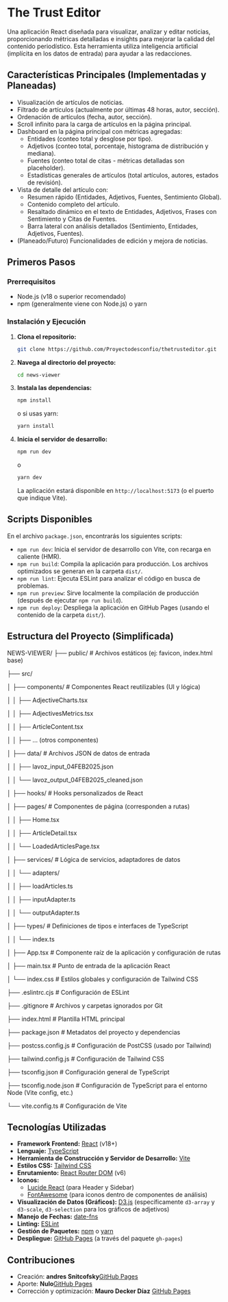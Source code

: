 # The Trust Editor

Una aplicación React diseñada para visualizar, analizar y editar noticias, proporcionando métricas detalladas e insights para mejorar la calidad del contenido periodístico. Esta herramienta utiliza inteligencia artificial (implícita en los datos de entrada) para ayudar a las redacciones.

## Características Principales (Implementadas y Planeadas)

*   Visualización de artículos de noticias.
*   Filtrado de artículos (actualmente por últimas 48 horas, autor, sección).
*   Ordenación de artículos (fecha, autor, sección).
*   Scroll infinito para la carga de artículos en la página principal.
*   Dashboard en la página principal con métricas agregadas:
    *   Entidades (conteo total y desglose por tipo).
    *   Adjetivos (conteo total, porcentaje, histograma de distribución y mediana).
    *   Fuentes (conteo total de citas - métricas detalladas son placeholder).
    *   Estadísticas generales de artículos (total artículos, autores, estados de revisión).
*   Vista de detalle del artículo con:
    *   Resumen rápido (Entidades, Adjetivos, Fuentes, Sentimiento Global).
    *   Contenido completo del artículo.
    *   Resaltado dinámico en el texto de Entidades, Adjetivos, Frases con Sentimiento y Citas de Fuentes.
    *   Barra lateral con análisis detallados (Sentimiento, Entidades, Adjetivos, Fuentes).
*   (Planeado/Futuro) Funcionalidades de edición y mejora de noticias.

## Primeros Pasos

### Prerrequisitos

*   Node.js (v18 o superior recomendado)
*   npm (generalmente viene con Node.js) o yarn

### Instalación y Ejecución

1.  **Clona el repositorio:**
    ```bash
    git clone https://github.com/Proyectodesconfio/thetrusteditor.git
    ```
2.  **Navega al directorio del proyecto:**
    ```bash
    cd news-viewer
    ```
3.  **Instala las dependencias:**
    ```bash
    npm install
    ```
    o si usas yarn:
    ```bash
    yarn install
    ```
4.  **Inicia el servidor de desarrollo:**
    ```bash
    npm run dev
    ```
    o
    ```bash
    yarn dev
    ```
    La aplicación estará disponible en `http://localhost:5173` (o el puerto que indique Vite).

## Scripts Disponibles

En el archivo `package.json`, encontrarás los siguientes scripts:

*   `npm run dev`: Inicia el servidor de desarrollo con Vite, con recarga en caliente (HMR).
*   `npm run build`: Compila la aplicación para producción. Los archivos optimizados se generan en la carpeta `dist/`.
*   `npm run lint`: Ejecuta ESLint para analizar el código en busca de problemas.
*   `npm run preview`: Sirve localmente la compilación de producción (después de ejecutar `npm run build`).
*   `npm run deploy`: Despliega la aplicación en GitHub Pages (usando el contenido de la carpeta `dist/`).

## Estructura del Proyecto (Simplificada)

NEWS-VIEWER/
├── public/ # Archivos estáticos (ej: favicon, index.html base)

├── src/

│ ├── components/ # Componentes React reutilizables (UI y lógica)

│ │ ├── AdjectiveCharts.tsx

│ │ ├── AdjectivesMetrics.tsx

│ │ ├── ArticleContent.tsx

│ │ ├── ... (otros componentes)

│ ├── data/ # Archivos JSON de datos de entrada

│ │ ├── lavoz_input_04FEB2025.json

│ │ └── lavoz_output_04FEB2025_cleaned.json

│ ├── hooks/ # Hooks personalizados de React

│ ├── pages/ # Componentes de página (corresponden a rutas)

│ │ ├── Home.tsx

│ │ ├── ArticleDetail.tsx

│ │ └── LoadedArticlesPage.tsx

│ ├── services/ # Lógica de servicios, adaptadores de datos

│ │ └── adapters/

│ │ ├── loadArticles.ts

│ │ ├── inputAdapter.ts

│ │ └── outputAdapter.ts

│ ├── types/ # Definiciones de tipos e interfaces de TypeScript

│ │ └── index.ts

│ ├── App.tsx # Componente raíz de la aplicación y configuración de rutas

│ ├── main.tsx # Punto de entrada de la aplicación React

│ └── index.css # Estilos globales y configuración de Tailwind CSS

├── .eslintrc.cjs # Configuración de ESLint

├── .gitignore # Archivos y carpetas ignorados por Git

├── index.html # Plantilla HTML principal

├── package.json # Metadatos del proyecto y dependencias

├── postcss.config.js # Configuración de PostCSS (usado por Tailwind)

├── tailwind.config.js # Configuración de Tailwind CSS

├── tsconfig.json # Configuración general de TypeScript

├── tsconfig.node.json # Configuración de TypeScript para el entorno Node (Vite config, etc.)

└── vite.config.ts # Configuración de Vite


## Tecnologías Utilizadas

*   **Framework Frontend:** [React](https://reactjs.org/) (v18+)
*   **Lenguaje:** [TypeScript](https://www.typescriptlang.org/)
*   **Herramienta de Construcción y Servidor de Desarrollo:** [Vite](https://vitejs.dev/)
*   **Estilos CSS:** [Tailwind CSS](https://tailwindcss.com/)
*   **Enrutamiento:** [React Router DOM](https://reactrouter.com/) (v6)
*   **Iconos:**
    *   [Lucide React](https://lucide.dev/) (para Header y Sidebar)
    *   [FontAwesome](https://fontawesome.com/) (para iconos dentro de componentes de análisis)
*   **Visualización de Datos (Gráficos):** [D3.js](https://d3js.org/) (específicamente `d3-array` y `d3-scale`, `d3-selection` para los gráficos de adjetivos)
*   **Manejo de Fechas:** [date-fns](https://date-fns.org/)
*   **Linting:** [ESLint](https://eslint.org/)
*   **Gestión de Paquetes:** [npm](https://www.npmjs.com/) o [yarn](https://yarnpkg.com/)
*   **Despliegue:** [GitHub Pages](https://github.com/Proyectodesconfio/thetrusteditor) (a través del paquete `gh-pages`)

## Contribuciones

*  Creación: **andres Snitcofsky**[GitHub Pages](https://github.com/rusosnith)
*  Aporte: **Nulo**[GitHub Pages](https://github.com/catdevnull)
*  Corrección y optimización: **Mauro Decker Díaz** [GitHub Pages](https://github.com/MauroSebastian)
